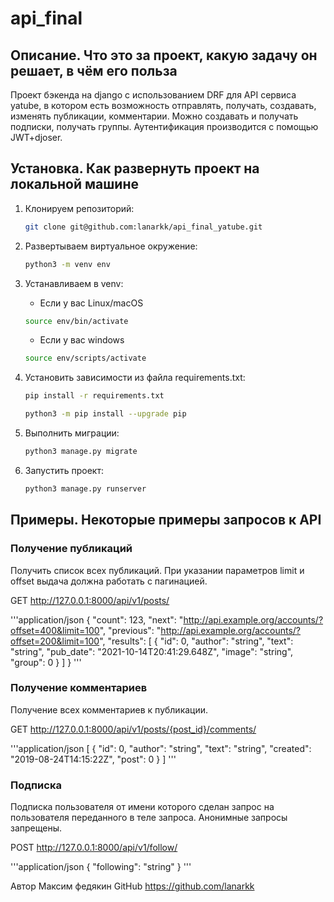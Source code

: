 # api_final

## Описание. Что это за проект, какую задачу он решает, в чём его польза

Проект бэкенда на django с использованием DRF для API сервиса yatube, в котором есть возможность
отправлять, получать, создавать, изменять публикации, комментарии.
Можно создавать и получать подписки, получать группы.
Аутентификация производится с помощью JWT+djoser.

## Установка. Как развернуть проект на локальной машине

1. Клонируем репозиторий:

    ```bash
    git clone git@github.com:lanarkk/api_final_yatube.git
    ```

2. Развертываем виртуальное окружение:

    ```bash
    python3 -m venv env
    ```

3. Устанавливаем в venv:

    * Если у вас Linux/macOS

    ```bash
    source env/bin/activate
    ```

    * Если у вас windows

    ```bash
    source env/scripts/activate
    ```

4. Установить зависимости из файла requirements.txt:

    ```bash
    pip install -r requirements.txt
    ```

    ```bash
    python3 -m pip install --upgrade pip
    ```

5. Выполнить миграции:

    ```bash
    python3 manage.py migrate
    ```

6. Запустить проект:

    ```bash
    python3 manage.py runserver
    ```

## Примеры. Некоторые примеры запросов к API

### Получение публикаций

Получить список всех публикаций. При указании параметров limit и offset выдача должна работать с пагинацией.

GET <http://127.0.0.1:8000/api/v1/posts/>

'''application/json
{
  "count": 123,
  "next": "<http://api.example.org/accounts/?offset=400&limit=100>",
  "previous": "<http://api.example.org/accounts/?offset=200&limit=100>",
  "results": [
    {
      "id": 0,
      "author": "string",
      "text": "string",
      "pub_date": "2021-10-14T20:41:29.648Z",
      "image": "string",
      "group": 0
    }
  ]
}
'''

### Получение комментариев

Получение всех комментариев к публикации.

GET <http://127.0.0.1:8000/api/v1/posts/{post_id}/comments/>

'''application/json
[
  {
    "id": 0,
    "author": "string",
    "text": "string",
    "created": "2019-08-24T14:15:22Z",
    "post": 0
  }
]
'''

### Подписка

Подписка пользователя от имени которого сделан запрос на пользователя
переданного в теле запроса. Анонимные запросы запрещены.

POST <http://127.0.0.1:8000/api/v1/follow/>

'''application/json
{
  "following": "string"
}
'''

Автор Максим федякин
GitHub <https://github.com/lanarkk>
